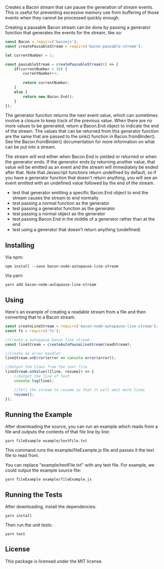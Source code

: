 Creates a Bacon stream that can pause the generation of stream events. This is useful for preventing excessive memory use from buffering of those events when they cannot be processed quickly enough.

Creating a pausable Bacon stream can be done by passing a generator function that generates the
events for the stream, like so:

```javascript
const Bacon = require('baconjs');
const createPausableStream = require('bacon-pausable-stream');

let currentNumber = 1;

const pausableStream = createPausableStream(() => {
	if(currentNumber < 10) {
		currentNumber++;
		
		return currentNumber;
	}
	else {
		return new Bacon.End();
	}
});
```

The generator function returns the next event value, which can sometimes involve a closure to keep track of the previous value. When there are no more values to be generated, return a Bacon.End object to indicate the end of the stream. The values that can be returned from this generator function are the same that are passed to the sink() function in Bacon.fromBinder(). See the Bacon.fromBinder() documentation for more information on what can be put into a stream.

The stream will end either when Bacon.End is yielded or returned or when the generator ends. If the generator ends by returning another value, that value will be emitted as an event and the stream will immediately be ended after that. Note that Javascript functions return undefined by default, so if you have a generator function that doesn't return anything, you will see an event emitted with an undefined value followed by the end of the stream.


- test that generator emitting a specific Bacon.End object to end the stream causes the stream to end normally
- test passing a normal function as the generator
- test passing a generator function as the generator
- test passing a normal object as the generator
- test passing Bacon.End in the middle of a generator rather than at the end
- test using a generator that doesn't return anything (undefined)


## Installing

Via npm:

```
npm install --save bacon-node-autopause-line-stream
```

Via yarn:

```
yarn add bacon-node-autopause-line-stream
```

## Using

Here's an example of creating a readable stream from a file and then converting that to a Bacon stream.

```javascript
const createLineStream = require('bacon-node-autopause-line-stream');
const fs = require('fs');

//Create a autopause bacon line stream
const lineStream = createAutoPauseLineStream(readStream);

//Create an error handler
lineStream.onError(error => console.error(error));

//Output the lines from the text file
lineStream.onValue(({line, resume}) => {
	//Output the line of text
	console.log(line);

	//Tell the stream to resume so that it will emit more lines
	resume();
});
```

## Running the Example

After downloading the source, you can run an example which reads from a file and outputs the contents of that file line by line:

```
yarn fileExample example/textFile.txt
```

This command runs the example/fileExample.js file and passes it the text file to read from.

You can replace "example/textFile.txt" with any text file. For example, we could output the example source file:

```
yarn fileExample example/fileExample.js
```

## Running the Tests

After downloading, install the dependencies:

```yarn install```


Then run the unit tests:

 ```yarn test```

## License

This package is licensed under the MIT license.